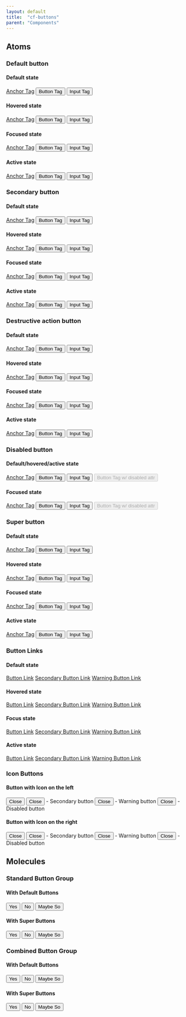 ```yaml
---
layout: default
title:  "cf-buttons"
parent: "Components"
---
```


## Atoms

### Default button

#### Default state

<a href="#" class="a-btn" title="Test button">Anchor Tag</a>
<button class="a-btn" title="Test button">Button Tag</button>
<input type="submit" value="Input Tag" class="a-btn">

#### Hovered state

<a href="#" class="a-btn hover" title="Test button">Anchor Tag</a>
<button class="a-btn hover" title="Test button">Button Tag</button>
<input type="submit" value="Input Tag" class="a-btn hover">

#### Focused state

<a href="#" class="a-btn focus" title="Test button">Anchor Tag</a>
<button class="a-btn focus" title="Test button">Button Tag</button>
<input type="submit" value="Input Tag" class="a-btn focus">

#### Active state

<a href="#" class="a-btn active" title="Test button">Anchor Tag</a>
<button class="a-btn active" title="Test button">Button Tag</button>
<input type="submit" value="Input Tag" class="a-btn active">


### Secondary button

#### Default state

<a href="#" class="a-btn a-btn__secondary">Anchor Tag</a>
<button class="a-btn a-btn__secondary" title="Test button">Button Tag</button>
<input type="submit" value="Input Tag" class="a-btn a-btn__secondary">

#### Hovered state

<a href="#" class="a-btn a-btn__secondary hover">Anchor Tag</a>
<button class="a-btn a-btn__secondary hover" title="Test button">Button Tag</button>
<input type="submit" value="Input Tag" class="a-btn a-btn__secondary hover">

#### Focused state

<a href="#" class="a-btn a-btn__secondary focus">Anchor Tag</a>
<button class="a-btn a-btn__secondary focus" title="Test button">Button Tag</button>
<input type="submit" value="Input Tag" class="a-btn a-btn__secondary focus">

#### Active state

<a href="#" class="a-btn a-btn__secondary active">Anchor Tag</a>
<button class="a-btn a-btn__secondary active" title="Test button">Button Tag</button>
<input type="submit" value="Input Tag" class="a-btn a-btn__secondary active">


### Destructive action button

#### Default state

<a href="#" class="a-btn a-btn__warning">Anchor Tag</a>
<button class="a-btn a-btn__warning" title="Test button">Button Tag</button>
<input type="submit" value="Input Tag" class="a-btn a-btn__warning">

#### Hovered state

<a href="#" class="a-btn a-btn__warning hover">Anchor Tag</a>
<button class="a-btn a-btn__warning hover" title="Test button">Button Tag</button>
<input type="submit" value="Input Tag" class="a-btn a-btn__warning hover">

#### Focused state

<a href="#" class="a-btn a-btn__warning focus">Anchor Tag</a>
<button class="a-btn a-btn__warning focus" title="Test button">Button Tag</button>
<input type="submit" value="Input Tag" class="a-btn a-btn__warning focus">

#### Active state

<a href="#" class="a-btn a-btn__warning active">Anchor Tag</a>
<button class="a-btn a-btn__warning active" title="Test button">Button Tag</button>
<input type="submit" value="Input Tag" class="a-btn a-btn__warning active">


### Disabled button

#### Default/hovered/active state

<a href="#" class="a-btn a-btn__disabled">Anchor Tag</a>
<button class="a-btn a-btn__disabled" title="Test button">Button Tag</button>
<input type="submit" value="Input Tag" class="a-btn a-btn__disabled">
<button class="a-btn" disabled title="Test button">Button Tag w/ disabled attr</button>

#### Focused state

<a href="#" class="a-btn a-btn__disabled focus">Anchor Tag</a>
<button class="a-btn a-btn__disabled focus" title="Test button">Button Tag</button>
<input type="submit" value="Input Tag" class="a-btn a-btn__disabled focus">
<button class="a-btn focus" disabled title="Test button">Button Tag w/ disabled attr</button>

### Super button

#### Default state

<a href="#" class="a-btn a-btn__super">Anchor Tag</a>
<button class="a-btn a-btn__super" title="Test button">Button Tag</button>
<input type="submit" value="Input Tag" class="a-btn a-btn__super">

#### Hovered state

<a href="#" class="a-btn a-btn__super hover">Anchor Tag</a>
<button class="a-btn a-btn__super hover" title="Test button">Button Tag</button>
<input type="submit" value="Input Tag" class="a-btn a-btn__super hover">

#### Focused state

<a href="#" class="a-btn a-btn__super focus">Anchor Tag</a>
<button class="a-btn a-btn__super focus" title="Test button">Button Tag</button>
<input type="submit" value="Input Tag" class="a-btn a-btn__super focus">

#### Active state

<a href="#" class="a-btn a-btn__super active">Anchor Tag</a>
<button class="a-btn a-btn__super active" title="Test button">Button Tag</button>
<input type="submit" value="Input Tag" class="a-btn a-btn__super active">


### Button Links

#### Default state
<a href="#" class="a-btn a-btn__link">Button Link</a>
<a href="#" class="a-btn a-btn__link a-btn__secondary">Secondary Button Link</a>
<a href="#" class="a-btn a-btn__link a-btn__warning">Warning Button Link</a>

#### Hovered state
<a href="#" class="a-btn a-btn__link hover">Button Link</a>
<a href="#" class="a-btn a-btn__link a-btn__secondary hover">Secondary Button Link</a>
<a href="#" class="a-btn a-btn__link a-btn__warning hover">Warning Button Link</a>

#### Focus state
<a href="#" class="a-btn a-btn__link focus">Button Link</a>
<a href="#" class="a-btn a-btn__link a-btn__secondary focus">Secondary Button Link</a>
<a href="#" class="a-btn a-btn__link a-btn__warning focus">Warning Button Link</a>

#### Active state
<a href="#" class="a-btn a-btn__link active">Button Link</a>
<a href="#" class="a-btn a-btn__link a-btn__secondary active">Secondary Button Link</a>
<a href="#" class="a-btn a-btn__link a-btn__warning active">Warning Button Link</a>

### Icon Buttons

#### Button with Icon on the left

<button class="a-btn a-btn__icon a-btn_icon-position-left a-btn_icon__delete">
  Close
</button>

<button class="a-btn a-btn__icon a-btn_icon-position-left a-btn_icon__delete a-btn__secondary">
  Close
</button> - Secondary button

<button class="a-btn a-btn__icon a-btn_icon-position-left a-btn_icon__delete a-btn__warning">
  Close
</button> - Warning button

<button class="a-btn a-btn__icon a-btn_icon-position-left a-btn_icon__delete a-btn__disabled">
  Close
</button> - Disabled button

#### Button with Icon on the right

<button class="a-btn a-btn_icon-position-right a-btn_icon__delete">
  Close
</button>

<button class="a-btn a-btn__secondary a-btn_icon-position-right a-btn_icon__delete">
  Close
</button> - Secondary button

<button class="a-btn a-btn__warning a-btn_icon-position-right a-btn_icon__delete">
  Close
</button> - Warning button

<button class="a-btn a-btn__disabled a-btn_icon-position-right a-btn_icon__delete">
  Close
</button> - Disabled button


## Molecules

### Standard Button Group

#### With Default Buttons

<div class="m-btn-group">
  <button class="a-btn">Yes</button>
  <button class="a-btn">No</button>
  <button class="a-btn">Maybe So</button>
</div>

#### With Super Buttons

<div class="m-btn-group">
  <button class="a-btn a-btn__super">Yes</button>
  <button class="a-btn a-btn__super">No</button>
  <button class="a-btn a-btn__super">Maybe So</button>
</div>

### Combined Button Group

#### With Default Buttons

<div class="m-btn-group__combined">
  <button class="a-btn">Yes</button>
  <button class="a-btn">No</button>
  <button class="a-btn">Maybe So</button>
</div>

#### With Super Buttons

<div class="m-btn-group__combined">
  <button class="a-btn a-btn__super">Yes</button>
  <button class="a-btn a-btn__super">No</button>
  <button class="a-btn a-btn__super">Maybe So</button>
</div>
